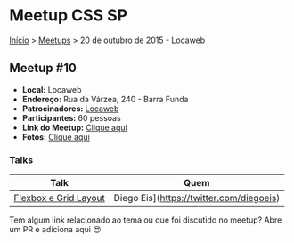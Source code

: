 Meetup CSS SP
======

[Início](../README.md) > [Meetups](../meetups.md) > 20 de outubro de 2015 - Locaweb

## Meetup #10

* **Local:** Locaweb
* **Endereço:** Rua da Várzea, 240 - Barra Funda
* **Patrocinadores:** [Locaweb](http://www.locaweb.com.br/)
* **Participantes:** 60 pessoas
* **Link do Meetup:** [Clique aqui](http://www.meetup.com/pt/CSS-SP/events/225755287/)
* **Fotos:** [Clique aqui](https://www.flickr.com/photos/raphaelfabeni/albums/72157660134791662)

### Talks

| Talk                            | Quem                                                               
| ------------------------------  | ------------------------------------------------------------------ 
| [Flexbox e Grid Layout](http://pt.slideshare.net/diegoeis/flexbox-to-the-people) | Diego Eis](https://twitter.com/diegoeis)


Tem algum link relacionado ao tema ou que foi discutido no meetup? Abre um PR e adiciona aqui :heart_eyes:
